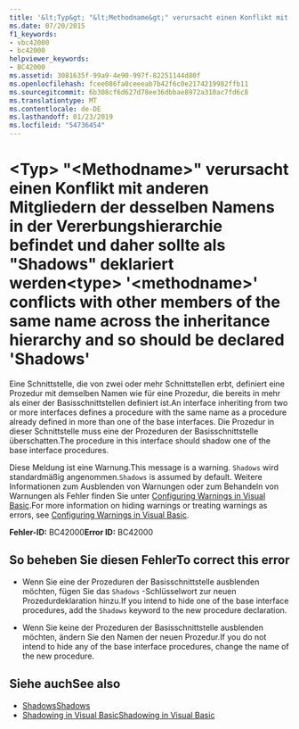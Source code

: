 ```yaml
---
title: '&lt;Typ&gt; "&lt;Methodname&gt;" verursacht einen Konflikt mit anderen Mitgliedern der desselben Namens in der Vererbungshierarchie befindet und daher sollte als "Shadows" deklariert werden'
ms.date: 07/20/2015
f1_keywords:
- vbc42000
- bc42000
helpviewer_keywords:
- BC42000
ms.assetid: 3081635f-99a9-4e90-997f-82251144d80f
ms.openlocfilehash: fcee086fa0ceeeab7b42f6c0e2174219982ffb11
ms.sourcegitcommit: 6b308cf6d627d78ee36dbbae8972a310ac7fd6c8
ms.translationtype: MT
ms.contentlocale: de-DE
ms.lasthandoff: 01/23/2019
ms.locfileid: "54736454"
---
```

# <a name="lttypegt-ltmethodnamegt-conflicts-with-other-members-of-the-same-name-across-the-inheritance-hierarchy-and-so-should-be-declared-shadows"></a><span data-ttu-id="86c54-102">&lt;Typ&gt; "&lt;Methodname&gt;" verursacht einen Konflikt mit anderen Mitgliedern der desselben Namens in der Vererbungshierarchie befindet und daher sollte als "Shadows" deklariert werden</span><span class="sxs-lookup"><span data-stu-id="86c54-102">&lt;type&gt; '&lt;methodname&gt;' conflicts with other members of the same name across the inheritance hierarchy and so should be declared 'Shadows'</span></span>
<span data-ttu-id="86c54-103">Eine Schnittstelle, die von zwei oder mehr Schnittstellen erbt, definiert eine Prozedur mit demselben Namen wie für eine Prozedur, die bereits in mehr als einer der Basisschnittstellen definiert ist.</span><span class="sxs-lookup"><span data-stu-id="86c54-103">An interface inheriting from two or more interfaces defines a procedure with the same name as a procedure already defined in more than one of the base interfaces.</span></span> <span data-ttu-id="86c54-104">Die Prozedur in dieser Schnittstelle muss eine der Prozeduren der Basisschnittstelle überschatten.</span><span class="sxs-lookup"><span data-stu-id="86c54-104">The procedure in this interface should shadow one of the base interface procedures.</span></span>  
  
 <span data-ttu-id="86c54-105">Diese Meldung ist eine Warnung.</span><span class="sxs-lookup"><span data-stu-id="86c54-105">This message is a warning.</span></span> <span data-ttu-id="86c54-106">`Shadows` wird standardmäßig angenommen.</span><span class="sxs-lookup"><span data-stu-id="86c54-106">`Shadows` is assumed by default.</span></span> <span data-ttu-id="86c54-107">Weitere Informationen zum Ausblenden von Warnungen oder zum Behandeln von Warnungen als Fehler finden Sie unter [Configuring Warnings in Visual Basic](/visualstudio/ide/configuring-warnings-in-visual-basic).</span><span class="sxs-lookup"><span data-stu-id="86c54-107">For more information on hiding warnings or treating warnings as errors, see [Configuring Warnings in Visual Basic](/visualstudio/ide/configuring-warnings-in-visual-basic).</span></span>  
  
 <span data-ttu-id="86c54-108">**Fehler-ID:** BC42000</span><span class="sxs-lookup"><span data-stu-id="86c54-108">**Error ID:** BC42000</span></span>  
  
## <a name="to-correct-this-error"></a><span data-ttu-id="86c54-109">So beheben Sie diesen Fehler</span><span class="sxs-lookup"><span data-stu-id="86c54-109">To correct this error</span></span>  
  
-   <span data-ttu-id="86c54-110">Wenn Sie eine der Prozeduren der Basisschnittstelle ausblenden möchten, fügen Sie das `Shadows` -Schlüsselwort zur neuen Prozedurdeklaration hinzu.</span><span class="sxs-lookup"><span data-stu-id="86c54-110">If you intend to hide one of the base interface procedures, add the `Shadows` keyword to the new procedure declaration.</span></span>  
  
-   <span data-ttu-id="86c54-111">Wenn Sie keine der Prozeduren der Basisschnittstelle ausblenden möchten, ändern Sie den Namen der neuen Prozedur.</span><span class="sxs-lookup"><span data-stu-id="86c54-111">If you do not intend to hide any of the base interface procedures, change the name of the new procedure.</span></span>  
  
## <a name="see-also"></a><span data-ttu-id="86c54-112">Siehe auch</span><span class="sxs-lookup"><span data-stu-id="86c54-112">See also</span></span>
- [<span data-ttu-id="86c54-113">Shadows</span><span class="sxs-lookup"><span data-stu-id="86c54-113">Shadows</span></span>](../../visual-basic/language-reference/modifiers/shadows.md)
- [<span data-ttu-id="86c54-114">Shadowing in Visual Basic</span><span class="sxs-lookup"><span data-stu-id="86c54-114">Shadowing in Visual Basic</span></span>](../../visual-basic/programming-guide/language-features/declared-elements/shadowing.md)
